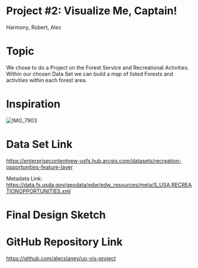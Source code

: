 # Project #2: Visualize Me, Captain!
Harmony, Robert, Alec

# Topic

We chose to do a Project on the Forest Service and Recreational Activities.  Within our chosen Data Set we can build a map of listed Forests and activities within each forest area.  

# Inspiration

![IMG_7903](https://user-images.githubusercontent.com/57730593/79036280-a1903d80-7b7b-11ea-8732-962c3ba09238.jpg)



# Data Set Link

https://enterprisecontentnew-usfs.hub.arcgis.com/datasets/recreation-opportunities-feature-layer

Metadata Link:  https://data.fs.usda.gov/geodata/edw/edw_resources/meta/S_USA.RECREATIONOPPORTUNITIES.xml

# Final Design Sketch



# GitHub Repository Link

https://github.com/alecslaney/uo-vis-project
